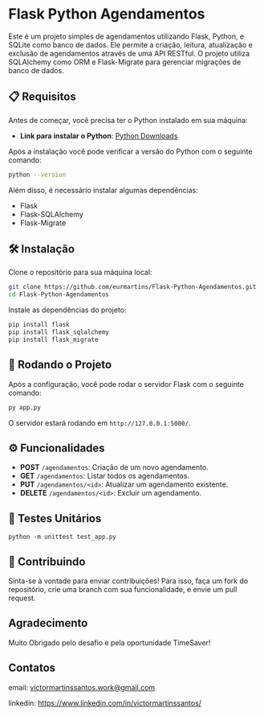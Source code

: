
# Flask Python Agendamentos

Este é um projeto simples de agendamentos utilizando Flask, Python, e SQLite como banco de dados. Ele permite a criação, leitura, atualização e exclusão de agendamentos através de uma API RESTful. O projeto utiliza SQLAlchemy como ORM e Flask-Migrate para gerenciar migrações de banco de dados.

## 📋 Requisitos

Antes de começar, você precisa ter o Python instalado em sua máquina:

- **Link para instalar o Python**: [Python Downloads](https://www.python.org/downloads/)

Após a instalação você pode verificar a versão do Python com o seguinte comando:
```bash
python --version
```

Além disso, é necessário instalar algumas dependências:

- Flask
- Flask-SQLAlchemy
- Flask-Migrate

## 🛠️ Instalação

Clone o repositório para sua máquina local:

```bash
git clone https://github.com/eurmartins/Flask-Python-Agendamentos.git
cd Flask-Python-Agendamentos
```

Instale as dependências do projeto:

```bash
pip install flask
pip install flask_sqlalchemy
pip install flask_migrate
```
## 🚀 Rodando o Projeto

Após a configuração, você pode rodar o servidor Flask com o seguinte comando:

```bash
py app.py
```

O servidor estará rodando em `http://127.0.0.1:5000/`.

## ⚙️ Funcionalidades

- **POST** `/agendamentos`: Criação de um novo agendamento.
- **GET** `/agendamentos`: Listar todos os agendamentos.
- **PUT** `/agendamentos/<id>`: Atualizar um agendamento existente.
- **DELETE** `/agendamentos/<id>`: Excluir um agendamento.

## 🧪 Testes Unitários
```
python -m unittest test_app.py
```

## 🤝 Contribuindo
Sinta-se à vontade para enviar contribuições! Para isso, faça um fork do repositório, crie uma branch com sua funcionalidade, e envie um pull request.

## Agradecimento
Muito Obrigado pelo desafio e pela oportunidade TimeSaver!


## Contatos 

email: victormartinssantos.work@gmail.com

linkedin: https://www.linkedin.com/in/victormartinssantos/
